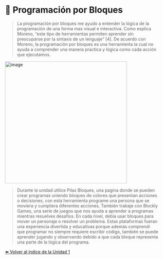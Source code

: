 # 🧱 Programación por Bloques  


>La programación por bloques me ayudo a entender la lógica de la programación de una forma mas visual e interactiva. Como explica Moreno, “este tipo de herramientas permiten aprender sin preocuparse por la sintaxis de un lenguaje” [4]. De acuerdo con Moreno, la programación por bloques es una herramienta la cual no ayuda a comprender una manera practica y lógica como cada acción que ejecutamos.

<img width="400" height="400" alt="image" src="https://github.com/user-attachments/assets/dcd37dc1-472d-4f71-a46a-a20942cdab48" />

>Durante la unidad utilice Pilas Bloques, una pagina donde se pueden crear programas uniendo bloques de colores que presentan acciones o decisiones, con esta herramienta programe una persona que se moviera y cumpliera diferentes acciones, También trabaje con Blockly Games, una serie de juegos que nos ayuda a aprender a programas mientras resuelves desafíos. En cada nivel, debía usar bloques para mover un personaje o resolver un problema. Estas plataformas fueran una experiencia divertida y educativas porque además comprendí que programar no siempre requiere escribir código, también se puede aprender jugando y observando debido a que cada bloque representa una parte de la lógica del programa.


[⬅️ Volver al índice de la Unidad 1](unidad1.md)

